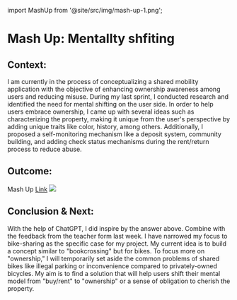 import MashUp from '@site/src/img/mash-up-1.png';

# Mash Up: Mentallty shfiting

## Context:

I am currently in the process of conceptualizing a shared mobility application with the objective of enhancing ownership awareness among users and reducing misuse. During my last sprint, I conducted research and identified the need for mental shifting on the user side. In order to help users embrace ownership, I came up with several ideas such as characterizing the property, making it unique from the user's perspective by adding unique traits like color, history, among others. Additionally, I proposed a self-monitoring mechanism like a deposit system, community building, and adding check status mechanisms during the rent/return process to reduce abuse.

## Outcome:

Mash Up
<a href="https://excalidraw.com/#json=gWHdLfwvdHqrZ21LAyp91,sydONAV7yHzrxjGAeKXPZg"> <u>Link</u></a>
<img src={MashUp} />

## Conclusion & Next:

With the help of ChatGPT, I did inspire by the answer above.
Combine with the feedback from the teacher form last week.
I have narrowed my focus to bike-sharing as the specific case for my project. My current idea is to build a concept similar to "bookcrossing" but for bikes. To focus more on "ownership," I will temporarily set aside the common problems of shared bikes like illegal parking or inconvenience compared to privately-owned bicycles. My aim is to find a solution that will help users shift their mental model from "buy/rent" to "ownership" or a sense of obligation to cherish the property.
